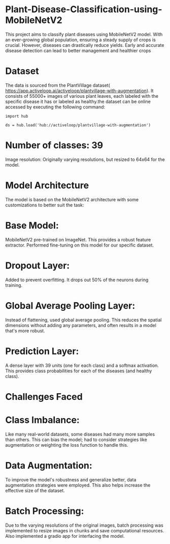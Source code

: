 # Plant-Disease-Classification-using-MobileNetV2
This project aims to classify plant diseases using MobileNetV2 model. With an ever-growing global population, ensuring a steady supply of crops is crucial. However, diseases can drastically reduce yields. Early and accurate disease detection can lead to better management and healthier crops

# Dataset
The data is sourced from the PlantVillage dataset( https://app.activeloop.ai/activeloop/plantvillage-with-augmentation). It consists of 55000+ images of various plant leaves, each labeled with the specific disease it has or labeled as healthy.the dataset can be online accessed by executing the following command:


`import hub`

`ds = hub.load('hub://activeloop/plantvillage-with-augmentation')`


# Number of classes: 39
Image resolution: Originally varying resolutions, but resized to 64x64 for the model.
# Model Architecture
The model is based on the MobileNetV2 architecture with some customizations to better suit the task:

# Base Model:
 MobileNetV2 pre-trained on ImageNet. This provides a robust feature extractor. Performed fine-tuning on this model for our specific dataset.
# Dropout Layer:
 Added to prevent overfitting. It drops out 50% of the neurons during training.
# Global Average Pooling Layer:
 Instead of flattening, used global average pooling. This reduces the spatial dimensions without adding any parameters, and often 
 results in a model that's more robust.
# Prediction Layer:
 A dense layer with 39 units (one for each class) and a softmax activation. This provides class probabilities for each of the diseases (and 
 healthy class).
# Challenges Faced
# Class Imbalance:
 Like many real-world datasets, some diseases had many more samples than others. This can bias the model; had to consider strategies like 
 augmentation or weighting the loss function to handle this.
# Data Augmentation:
 To improve the model's robustness and generalize better, data augmentation strategies were employed. This also helps increase the effective size 
 of the dataset.
# Batch Processing: 
 Due to the varying resolutions of the original images, batch processing was implemented to resize images in chunks and save computational 
 resources.
 Also implemented a gradio app for interfacing the model.

